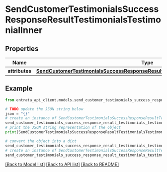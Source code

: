 # SendCustomerTestimonialsSuccessResponseResultTestimonialsTestimonialInner


## Properties

Name | Type | Description | Notes
------------ | ------------- | ------------- | -------------
**attributes** | [**SendCustomerTestimonialsSuccessResponseResultTestimonialsTestimonialInnerAttributes**](SendCustomerTestimonialsSuccessResponseResultTestimonialsTestimonialInnerAttributes.md) |  | 

## Example

```python
from entrata_api_client.models.send_customer_testimonials_success_response_result_testimonials_testimonial_inner import SendCustomerTestimonialsSuccessResponseResultTestimonialsTestimonialInner

# TODO update the JSON string below
json = "{}"
# create an instance of SendCustomerTestimonialsSuccessResponseResultTestimonialsTestimonialInner from a JSON string
send_customer_testimonials_success_response_result_testimonials_testimonial_inner_instance = SendCustomerTestimonialsSuccessResponseResultTestimonialsTestimonialInner.from_json(json)
# print the JSON string representation of the object
print(SendCustomerTestimonialsSuccessResponseResultTestimonialsTestimonialInner.to_json())

# convert the object into a dict
send_customer_testimonials_success_response_result_testimonials_testimonial_inner_dict = send_customer_testimonials_success_response_result_testimonials_testimonial_inner_instance.to_dict()
# create an instance of SendCustomerTestimonialsSuccessResponseResultTestimonialsTestimonialInner from a dict
send_customer_testimonials_success_response_result_testimonials_testimonial_inner_from_dict = SendCustomerTestimonialsSuccessResponseResultTestimonialsTestimonialInner.from_dict(send_customer_testimonials_success_response_result_testimonials_testimonial_inner_dict)
```
[[Back to Model list]](../README.md#documentation-for-models) [[Back to API list]](../README.md#documentation-for-api-endpoints) [[Back to README]](../README.md)



